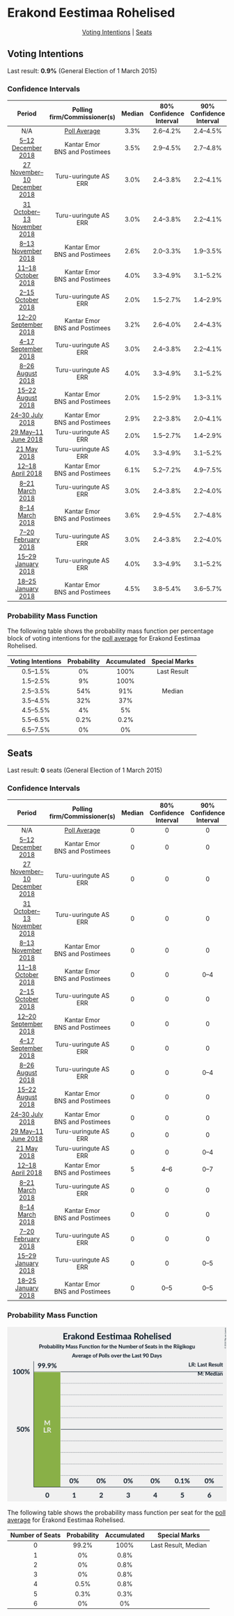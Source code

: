 # Erakond Eestimaa Rohelised

<p align="center"><a href="#voting-intentions">Voting Intentions</a> | <a href="#seats">Seats</a></p>

## Voting Intentions

Last result: **0.9%** (General Election of 1 March 2015)

### Confidence Intervals

| Period     | Polling firm/Commissioner(s) | Median | 80% Confidence Interval | 90% Confidence Interval | 95% Confidence Interval | 99% Confidence Interval |
|:----------:|:----------------:|:-----------:|:-----------------------:|:-----------------------:|:-----------------------:|:-----------------------:|
| N/A | [Poll Average](average.html) | 3.3% | 2.6–4.2% | 2.4–4.5% | 2.2–4.8% | 2.0–5.3% |
| [5–12 December 2018](2018-12-12-KantarEmor.html) | Kantar Emor <br> BNS and Postimees | 3.5% | 2.9–4.5% | 2.7–4.8% | 2.5–5.0% | 2.2–5.5% |
| [27 November–10 December 2018](2018-12-10-Turu-uuringuteAS.html) | Turu-uuringute AS <br> ERR | 3.0% | 2.4–3.8% | 2.2–4.1% | 2.1–4.3% | 1.9–4.7% |
| [31 October–13 November 2018](2018-11-13-Turu-uuringuteAS.html) | Turu-uuringute AS <br> ERR | 3.0% | 2.4–3.8% | 2.2–4.1% | 2.1–4.3% | 1.9–4.7% |
| [8–13 November 2018](2018-11-13-KantarEmor.html) | Kantar Emor <br> BNS and Postimees | 2.6% | 2.0–3.3% | 1.9–3.5% | 1.8–3.7% | 1.5–4.1% |
| [11–18 October 2018](2018-10-18-KantarEmor.html) | Kantar Emor <br> BNS and Postimees | 4.0% | 3.3–4.9% | 3.1–5.2% | 2.9–5.4% | 2.6–5.9% |
| [2–15 October 2018](2018-10-15-Turu-uuringuteAS.html) | Turu-uuringute AS <br> ERR | 2.0% | 1.5–2.7% | 1.4–2.9% | 1.3–3.1% | 1.1–3.4% |
| [12–20 September 2018](2018-09-20-KantarEmor.html) | Kantar Emor <br> BNS and Postimees | 3.2% | 2.6–4.0% | 2.4–4.3% | 2.3–4.5% | 2.0–4.9% |
| [4–17 September 2018](2018-09-17-Turu-uuringuteAS.html) | Turu-uuringute AS <br> ERR | 3.0% | 2.4–3.8% | 2.2–4.1% | 2.1–4.3% | 1.9–4.7% |
| [8–26 August 2018](2018-08-26-Turu-uuringuteAS.html) | Turu-uuringute AS <br> ERR | 4.0% | 3.3–4.9% | 3.1–5.2% | 2.9–5.4% | 2.7–5.9% |
| [15–22 August 2018](2018-08-22-KantarEmor.html) | Kantar Emor <br> BNS and Postimees | 2.0% | 1.5–2.9% | 1.3–3.1% | 1.2–3.3% | 1.0–3.7% |
| [24–30 July 2018](2018-07-30-KantarEmor.html) | Kantar Emor <br> BNS and Postimees | 2.9% | 2.2–3.8% | 2.0–4.1% | 1.9–4.3% | 1.6–4.8% |
| [29 May–11 June 2018](2018-06-11-Turu-uuringuteAS.html) | Turu-uuringute AS <br> ERR | 2.0% | 1.5–2.7% | 1.4–2.9% | 1.3–3.1% | 1.1–3.4% |
| [21 May 2018](2018-05-21-Turu-uuringuteAS.html) | Turu-uuringute AS <br> ERR | 4.0% | 3.3–4.9% | 3.1–5.2% | 2.9–5.4% | 2.7–5.9% |
| [12–18 April 2018](2018-04-18-KantarEmor.html) | Kantar Emor <br> BNS and Postimees | 6.1% | 5.2–7.2% | 4.9–7.5% | 4.7–7.8% | 4.3–8.4% |
| [8–21 March 2018](2018-03-21-Turu-uuringuteAS.html) | Turu-uuringute AS <br> ERR | 3.0% | 2.4–3.8% | 2.2–4.0% | 2.1–4.2% | 1.8–4.7% |
| [8–14 March 2018](2018-03-14-KantarEmor.html) | Kantar Emor <br> BNS and Postimees | 3.6% | 2.9–4.5% | 2.7–4.8% | 2.5–5.0% | 2.2–5.5% |
| [7–20 February 2018](2018-02-20-Turu-uuringuteAS.html) | Turu-uuringute AS <br> ERR | 3.0% | 2.4–3.8% | 2.2–4.0% | 2.1–4.2% | 1.8–4.6% |
| [15–29 January 2018](2018-01-29-Turu-uuringuteAS.html) | Turu-uuringute AS <br> ERR | 4.0% | 3.3–4.9% | 3.1–5.2% | 2.9–5.4% | 2.6–5.9% |
| [18–25 January 2018](2018-01-25-KantarEmor.html) | Kantar Emor <br> BNS and Postimees | 4.5% | 3.8–5.4% | 3.6–5.7% | 3.4–5.9% | 3.1–6.4% |

### Probability Mass Function

The following table shows the probability mass function per percentage block of voting intentions for the [poll average](average.html) for Erakond Eestimaa Rohelised.

| Voting Intentions | Probability | Accumulated | Special Marks |
|:-----------------:|:-----------:|:-----------:|:-------------:|
| 0.5–1.5% | 0% | 100% | Last Result |
| 1.5–2.5% | 9% | 100% |  |
| 2.5–3.5% | 54% | 91% | Median |
| 3.5–4.5% | 32% | 37% |  |
| 4.5–5.5% | 4% | 5% |  |
| 5.5–6.5% | 0.2% | 0.2% |  |
| 6.5–7.5% | 0% | 0% |  |


## Seats

Last result: **0** seats (General Election of 1 March 2015)

### Confidence Intervals

| Period     | Polling firm/Commissioner(s) | Median | 80% Confidence Interval | 90% Confidence Interval | 95% Confidence Interval | 99% Confidence Interval |
|:----------:|:----------------:|:------:|:-----------------------:|:-----------------------:|:-----------------------:|:-----------------------:|
| N/A | [Poll Average](average.html) | 0 | 0 | 0 | 0 | 0–4 |
| [5–12 December 2018](2018-12-12-KantarEmor.html) | Kantar Emor <br> BNS and Postimees | 0 | 0 | 0 | 0 | 0–5 |
| [27 November–10 December 2018](2018-12-10-Turu-uuringuteAS.html) | Turu-uuringute AS <br> ERR | 0 | 0 | 0 | 0 | 0 |
| [31 October–13 November 2018](2018-11-13-Turu-uuringuteAS.html) | Turu-uuringute AS <br> ERR | 0 | 0 | 0 | 0 | 0 |
| [8–13 November 2018](2018-11-13-KantarEmor.html) | Kantar Emor <br> BNS and Postimees | 0 | 0 | 0 | 0 | 0 |
| [11–18 October 2018](2018-10-18-KantarEmor.html) | Kantar Emor <br> BNS and Postimees | 0 | 0 | 0–4 | 0–5 | 0–5 |
| [2–15 October 2018](2018-10-15-Turu-uuringuteAS.html) | Turu-uuringute AS <br> ERR | 0 | 0 | 0 | 0 | 0 |
| [12–20 September 2018](2018-09-20-KantarEmor.html) | Kantar Emor <br> BNS and Postimees | 0 | 0 | 0 | 0 | 0 |
| [4–17 September 2018](2018-09-17-Turu-uuringuteAS.html) | Turu-uuringute AS <br> ERR | 0 | 0 | 0 | 0 | 0 |
| [8–26 August 2018](2018-08-26-Turu-uuringuteAS.html) | Turu-uuringute AS <br> ERR | 0 | 0 | 0–4 | 0–5 | 0–5 |
| [15–22 August 2018](2018-08-22-KantarEmor.html) | Kantar Emor <br> BNS and Postimees | 0 | 0 | 0 | 0 | 0 |
| [24–30 July 2018](2018-07-30-KantarEmor.html) | Kantar Emor <br> BNS and Postimees | 0 | 0 | 0 | 0 | 0 |
| [29 May–11 June 2018](2018-06-11-Turu-uuringuteAS.html) | Turu-uuringute AS <br> ERR | 0 | 0 | 0 | 0 | 0 |
| [21 May 2018](2018-05-21-Turu-uuringuteAS.html) | Turu-uuringute AS <br> ERR | 0 | 0 | 0–4 | 0–5 | 0–5 |
| [12–18 April 2018](2018-04-18-KantarEmor.html) | Kantar Emor <br> BNS and Postimees | 5 | 4–6 | 0–7 | 0–7 | 0–8 |
| [8–21 March 2018](2018-03-21-Turu-uuringuteAS.html) | Turu-uuringute AS <br> ERR | 0 | 0 | 0 | 0 | 0 |
| [8–14 March 2018](2018-03-14-KantarEmor.html) | Kantar Emor <br> BNS and Postimees | 0 | 0 | 0 | 0 | 0–5 |
| [7–20 February 2018](2018-02-20-Turu-uuringuteAS.html) | Turu-uuringute AS <br> ERR | 0 | 0 | 0 | 0 | 0 |
| [15–29 January 2018](2018-01-29-Turu-uuringuteAS.html) | Turu-uuringute AS <br> ERR | 0 | 0 | 0–5 | 0–5 | 0–5 |
| [18–25 January 2018](2018-01-25-KantarEmor.html) | Kantar Emor <br> BNS and Postimees | 0 | 0–5 | 0–5 | 0–5 | 0–6 |

### Probability Mass Function

![Graph with seats probability mass function not yet produced](average-seats-pmf-erakondeestimaarohelised.png "Seats Probability Mass Function")

The following table shows the probability mass function per seat for the [poll average](average.html) for Erakond Eestimaa Rohelised.

| Number of Seats | Probability | Accumulated | Special Marks |
|:---------------:|:-----------:|:-----------:|:-------------:|
| 0 | 99.2% | 100% | Last Result, Median |
| 1 | 0% | 0.8% |  |
| 2 | 0% | 0.8% |  |
| 3 | 0% | 0.8% |  |
| 4 | 0.5% | 0.8% |  |
| 5 | 0.3% | 0.3% |  |
| 6 | 0% | 0% |  |


